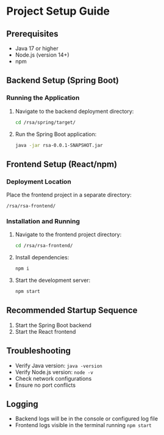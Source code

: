 # Project Setup Guide

## Prerequisites
- Java 17 or higher
- Node.js (version 14+)
- npm

## Backend Setup (Spring Boot)

### Running the Application
1. Navigate to the backend deployment directory:
   ```bash
   cd /rsa/spring/target/
   ```

2. Run the Spring Boot application:
   ```bash
   java -jar rsa-0.0.1-SNAPSHOT.jar
   ```

## Frontend Setup (React/npm)

### Deployment Location
Place the frontend project in a separate directory:
```
/rsa/rsa-frontend/
```

### Installation and Running
1. Navigate to the frontend project directory:
   ```bash
   cd /rsa/rsa-frontend/
   ```

2. Install dependencies:
   ```bash
   npm i
   ```

3. Start the development server:
   ```bash
   npm start
   ```

## Recommended Startup Sequence
1. Start the Spring Boot backend
2. Start the React frontend

## Troubleshooting
- Verify Java version: `java -version`
- Verify Node.js version: `node -v`
- Check network configurations
- Ensure no port conflicts

## Logging
- Backend logs will be in the console or configured log file
- Frontend logs visible in the terminal running `npm start`